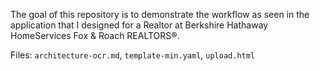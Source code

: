 The goal of this repository is to demonstrate the workflow as seen in the application that I designed for a Realtor at Berkshire Hathaway HomeServices Fox & Roach REALTORS®.

Files: `architecture-ocr.md`, `template-min.yaml`, `upload.html`


